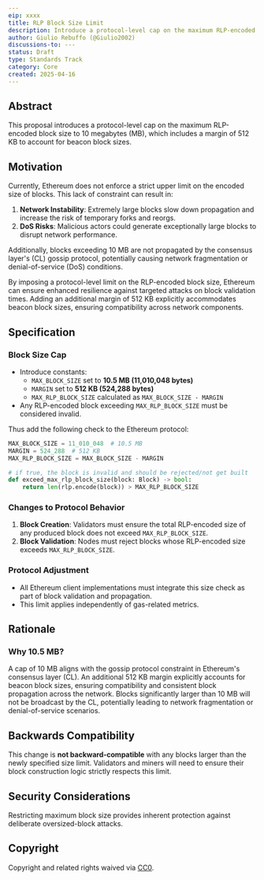 ```yaml
---
eip: xxxx
title: RLP Block Size Limit
description: Introduce a protocol-level cap on the maximum RLP-encoded block size to 10.5 MB, including a 512 KB margin for beacon block size.
author: Giulio Rebuffo (@Giulio2002)
discussions-to: ---
status: Draft
type: Standards Track
category: Core
created: 2025-04-16
---
```


## Abstract

This proposal introduces a protocol-level cap on the maximum RLP-encoded block size to 10 megabytes (MB), which includes a margin of 512 KB to account for beacon block sizes.
## Motivation

Currently, Ethereum does not enforce a strict upper limit on the encoded size of blocks. This lack of constraint can result in:

1. **Network Instability**: Extremely large blocks slow down propagation and increase the risk of temporary forks and reorgs.
2. **DoS Risks**: Malicious actors could generate exceptionally large blocks to disrupt network performance.

Additionally, blocks exceeding 10 MB are not propagated by the consensus layer's (CL) gossip protocol, potentially causing network fragmentation or denial-of-service (DoS) conditions.

By imposing a protocol-level limit on the RLP-encoded block size, Ethereum can ensure enhanced resilience against targeted attacks on block validation times. Adding an additional margin of 512 KB explicitly accommodates beacon block sizes, ensuring compatibility across network components.

## Specification

### Block Size Cap

- Introduce constants:
  - `MAX_BLOCK_SIZE` set to **10.5 MB (11,010,048 bytes)**
  - `MARGIN` set to **512 KB (524,288 bytes)**
  - `MAX_RLP_BLOCK_SIZE` calculated as `MAX_BLOCK_SIZE - MARGIN`
- Any RLP-encoded block exceeding `MAX_RLP_BLOCK_SIZE` must be considered invalid.

Thus add the following check to the Ethereum protocol:
```python
MAX_BLOCK_SIZE = 11_010_048  # 10.5 MB
MARGIN = 524_288  # 512 KB
MAX_RLP_BLOCK_SIZE = MAX_BLOCK_SIZE - MARGIN

# if true, the block is invalid and should be rejected/not get built
def exceed_max_rlp_block_size(block: Block) -> bool:
    return len(rlp.encode(block)) > MAX_RLP_BLOCK_SIZE
```

### Changes to Protocol Behavior

1. **Block Creation**: Validators must ensure the total RLP-encoded size of any produced block does not exceed `MAX_RLP_BLOCK_SIZE`.
2. **Block Validation**: Nodes must reject blocks whose RLP-encoded size exceeds `MAX_RLP_BLOCK_SIZE`.

### Protocol Adjustment

- All Ethereum client implementations must integrate this size check as part of block validation and propagation.
- This limit applies independently of gas-related metrics.

## Rationale

### Why 10.5 MB?

A cap of 10 MB aligns with the gossip protocol constraint in Ethereum's consensus layer (CL). An additional 512 KB margin explicitly accounts for beacon block sizes, ensuring compatibility and consistent block propagation across the network. Blocks significantly larger than 10 MB will not be broadcast by the CL, potentially leading to network fragmentation or denial-of-service scenarios.

## Backwards Compatibility

This change is **not backward-compatible** with any blocks larger than the newly specified size limit. Validators and miners will need to ensure their block construction logic strictly respects this limit.

## Security Considerations

Restricting maximum block size provides inherent protection against deliberate oversized-block attacks.

## Copyright

Copyright and related rights waived via [CC0](../LICENSE.md).

